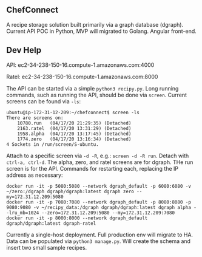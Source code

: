 ## ChefConnect

A recipe storage solution built primarily via a graph database (dgraph). Current API POC in Python, MVP will migrated to Golang. Angular front-end.

## Dev Help

API: ec2-34-238-150-16.compute-1.amazonaws.com:4000

Ratel: ec2-34-238-150-16.compute-1.amazonaws.com:8000

The API can be started via a simple `python3 recipy.py`. Long running commands, such as running the API, should be done via `screen`. Current screens can be found via `-ls`:

```
ubuntu@ip-172-31-12-209:~/chefconnect$ screen -ls
There are screens on:
	10780.run	(04/17/20 21:29:35)	(Detached)
	2163.ratel	(04/17/20 13:31:29)	(Detached)
	1958.alpha	(04/17/20 13:17:45)	(Detached)
	1774.zero	(04/17/20 13:16:34)	(Detached)
4 Sockets in /run/screen/S-ubuntu.
```

Attach to a specific screen via `-d -R`, e.g.: `screen -d -R run`. Detach with `ctrl-a, ctrl-d`. The alpha, zero, and ratel screens are for dgraph. THe run screen is for the API. Commands for restarting each, replacing the IP address as necessary:

```
docker run -it -p 5080:5080 --network dgraph_default -p 6080:6080 -v ~/zero:/dgraph dgraph/dgraph:latest dgraph zero --my=172.31.12.209:5080
docker run -it -p 7080:7080 --network dgraph_default -p 8080:8080 -p 9080:9080 -v ~/recipy_data:/dgraph dgraph/dgraph:latest dgraph alpha --lru_mb=1024 --zero=172.31.12.209:5080 --my=172.31.12.209:7080
docker run -it -p 8000:8000 --network dgraph_default dgraph/dgraph:latest dgraph-ratel
```

Currently a single-host deployment. Full production env will migrate to HA. Data can be populated via `python3 manage.py`. Will create the schema and insert two small sample recipes.
